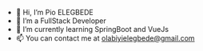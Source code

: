 - 👋 Hi, I’m Pio ELEGBEDE
-  👀 I’m a FullStack Developer
- 🌱 I’m currently learning SpringBoot and VueJs
- 📫 You can contact me at olabiyielegbede@gmail.com

<!---
PioELG/PioELG is a ✨ special ✨ repository because its `README.md` (this file) appears on your GitHub profile.
You can click the Preview link to take a look at your changes.
--->
